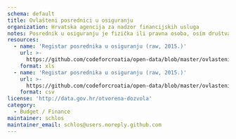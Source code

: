 ```yaml
---
schema: default
title: Ovlašteni posrednici u osiguranju
organization: Hrvatska agencija za nadzor financijskih usluga
notes: Posrednik u osiguranju je fizička ili pravna osoba, osim društva za osiguranje ili društva za reosiguranje i njihovih zaposlenika i osim sporednog posrednika u osiguranju, koja za primitak ima pravo obavljati ili obavlja poslove distribucije osiguranja. Posrednik ili 'broker' za osiguranje je savjetnik ili konzultant za osiguranje imovine i osoba koji razumije potrebe i djelatnost klijenta, pomaže im u upravljanju rizicima te posreduje pri sklapanju ugovora.
resources:
  - name: 'Registar posrednika u osiguranju (raw, 2015.)'
    url: >-
      https://github.com/codeforcroatia/open-data/blob/master/ovlasteni_posrednici_osiguranje/Ovlasteni%20posrednici%20u%20osiguranju.xlsx
    format: xls
  - name: 'Registar posrednika u osiguranju (raw, 2015.)'
    url: >-
      https://github.com/codeforcroatia/open-data/blob/master/ovlasteni_posrednici_osiguranje/Ovlasteni%20posrednici%20u%20osiguranju.csv
    format: csv
license: 'http://data.gov.hr/otvorena-dozvola'
category:
  - Budget / Finance
maintainer: schlos
maintainer_email: schlos@users.noreply.github.com
---
```

